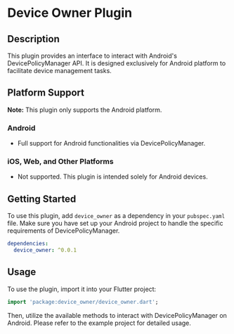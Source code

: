 # Device Owner Plugin

## Description
This plugin provides an interface to interact with Android's DevicePolicyManager API. It is designed exclusively for Android platform to facilitate device management tasks.

## Platform Support
**Note:** This plugin only supports the Android platform.

### Android
- Full support for Android functionalities via DevicePolicyManager.

### iOS, Web, and Other Platforms
- Not supported. This plugin is intended solely for Android devices.

## Getting Started
To use this plugin, add `device_owner` as a dependency in your `pubspec.yaml` file. Make sure you have set up your Android project to handle the specific requirements of DevicePolicyManager.

```yaml
dependencies:
  device_owner: ^0.0.1
```

## Usage
To use the plugin, import it into your Flutter project:

```dart
import 'package:device_owner/device_owner.dart';
```

Then, utilize the available methods to interact with DevicePolicyManager on Android. Please refer to the example project for detailed usage.